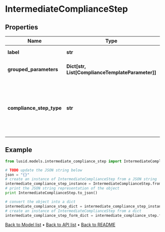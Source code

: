 # IntermediateComplianceStep


## Properties
Name | Type | Description | Notes
------------ | ------------- | ------------- | -------------
**label** | **str** | The label of the compliance step | 
**grouped_parameters** | **Dict[str, List[ComplianceTemplateParameter]]** | Parameters required for the step | 
**compliance_step_type** | **str** | . The available values are: FilterStep, GroupByStep, GroupFilterStep, BranchStep, RecombineStep, CheckStep, PercentCheckStep | 

## Example

```python
from lusid.models.intermediate_compliance_step import IntermediateComplianceStep

# TODO update the JSON string below
json = "{}"
# create an instance of IntermediateComplianceStep from a JSON string
intermediate_compliance_step_instance = IntermediateComplianceStep.from_json(json)
# print the JSON string representation of the object
print IntermediateComplianceStep.to_json()

# convert the object into a dict
intermediate_compliance_step_dict = intermediate_compliance_step_instance.to_dict()
# create an instance of IntermediateComplianceStep from a dict
intermediate_compliance_step_form_dict = intermediate_compliance_step.from_dict(intermediate_compliance_step_dict)
```
[Back to Model list](../README.md#documentation-for-models) &#8226; [Back to API list](../README.md#documentation-for-api-endpoints) &#8226; [Back to README](../README.md)


